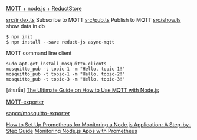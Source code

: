[MQTT + node.js + ReductStore](https://www.reduct.store/blog/tutorials/iot/how-to-keep-mqtt-data-node)

[src/index.ts](.src/index.ts) Subscribe to MQTT
[src/pub.ts](./src/pub.ts) Publish to MQTT
[src/show.ts](./src/show.ts) show data in db

```
$ npm init
$ npm install --save reduct-js async-mqtt
```

MQTT command line client
```
sudo apt-get install mosquitto-clients
mosquitto_pub -t topic-1 -m "Hello, topic-1!"
mosquitto_pub -t topic-1 -m "Hello, topic-2!"
mosquitto_pub -t topic-3 -m "Hello, topic-3!"
```



[อ่านเพิ่ม]
[The Ultimate Guide on How to Use MQTT with Node.js](https://www.hivemq.com/blog/ultimate-guide-on-how-to-use-mqtt-with-node-js/)


[MQTT-exporter](https://github.com/kpetremann/mqtt-exporter)

[sapcc/mosquitto-exporter](https://github.com/sapcc/mosquitto-exporter)


[How to Set Up Prometheus for Monitoring a Node.js Application: A Step-by-Step Guide](https://srivastavayushmaan1347.medium.com/how-to-set-up-prometheus-for-monitoring-a-node-js-application-a-step-by-step-guide-36742cfac1ef)
[Monitoring Node.js Apps with Prometheus](https://betterstack.com/community/guides/scaling-nodejs/nodejs-prometheus/)